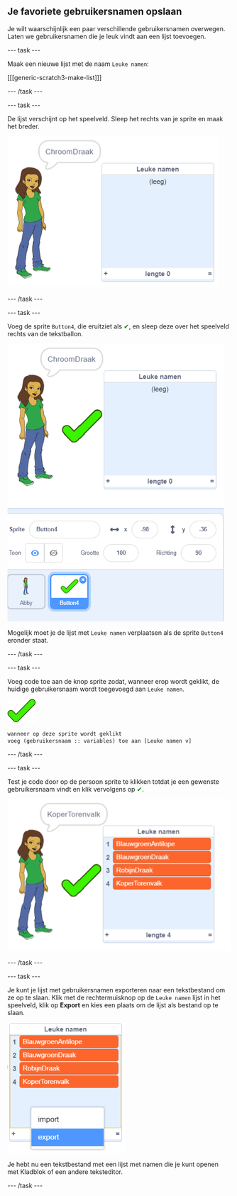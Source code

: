 ## Je favoriete gebruikersnamen opslaan

Je wilt waarschijnlijk een paar verschillende gebruikersnamen overwegen. Laten we gebruikersnamen die je leuk vindt aan een lijst toevoegen.

--- task ---

Maak een nieuwe lijst met de naam `Leuke namen`:

[[[generic-scratch3-make-list]]]

--- /task ---

--- task ---

De lijst verschijnt op het speelveld. Sleep het rechts van je sprite en maak het breder.

![leuke namen lijst met verkleinen linksonder gemarkeerd](images/usernames-like-stage.png)

--- /task ---

--- task ---

Voeg de sprite `Button4`, die eruitziet als <span style="color: green;">✔</span>, en sleep deze over het speelveld rechts van de tekstballon.

![groen vinkje sprite op het podium naast de leuke namen lijst](images/usernames-tick.png)

Mogelijk moet je de lijst met `Leuke namen` verplaatsen als de sprite `Button4` eronder staat.

--- /task ---

--- task ---

Voeg code toe aan de knop sprite zodat, wanneer erop wordt geklikt, de huidige gebruikersnaam wordt toegevoegd aan `Leuke namen`.

![knop sprite](images/button-sprite.png)

```blocks3
wanneer op deze sprite wordt geklikt
voeg (gebruikersnaam :: variables) toe aan [Leuke namen v]
```

--- /task ---

--- task ---

Test je code door op de persoon sprite te klikken totdat je een gewenste gebruikersnaam vindt en klik vervolgens op <span style="color: green;">✔</span>.

![leuke namen gevuld](images/usernames-like-list.png)

--- /task ---

--- task ---

Je kunt je lijst met gebruikersnamen exporteren naar een tekstbestand om ze op te slaan. Klik met de rechtermuisknop op de `Leuke namen` lijst in het speelveld, klik op **Export** en kies een plaats om de lijst als bestand op te slaan.

![lijstmenu met exportoptie gemarkeerd](images/usernames-export.png)

Je hebt nu een tekstbestand met een lijst met namen die je kunt openen met Kladblok of een andere teksteditor.

--- /task ---